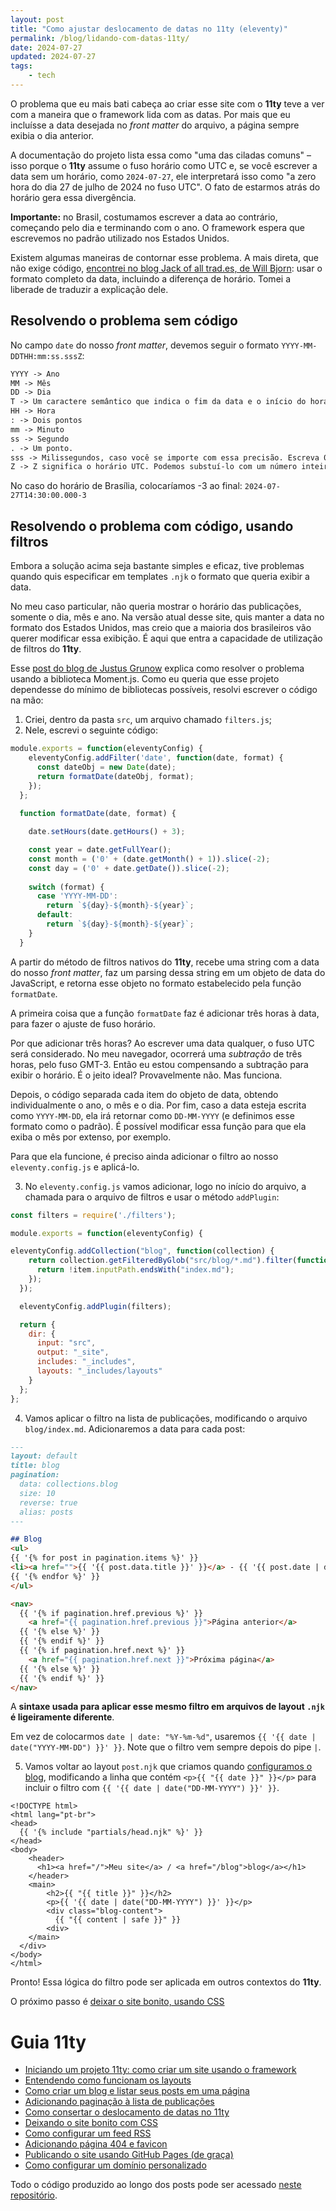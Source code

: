 ```yaml
---
layout: post
title: "Como ajustar deslocamento de datas no 11ty (eleventy)"
permalink: /blog/lidando-com-datas-11ty/
date: 2024-07-27
updated: 2024-07-27
tags: 
    - tech
---
```


O problema que eu mais bati cabeça ao criar esse site com o **11ty** teve a ver com a maneira que o framework lida com as datas. Por mais que eu incluísse a data desejada no *front matter* do arquivo, a página sempre exibia o dia anterior. 

A documentação do projeto lista essa como "uma das ciladas comuns" – isso porque o **11ty** assume o fuso horário como UTC e, se você escrever a data sem um horário, como `2024-07-27`, ele interpretará isso como "a zero hora do dia 27 de julho de 2024 no fuso UTC". O fato de estarmos atrás do horário gera essa divergência.

**Importante:** no Brasil, costumamos escrever a data ao contrário, começando pelo dia e terminando com o ano. O framework espera que escrevemos no padrão utilizado nos Estados Unidos.

Existem algumas maneiras de contornar esse problema. A mais direta, que não exige código, [encontrei no blog Jack of all trad.es, de Will Bjorn](https://jackofalltrad.es/posts/writing-dates-for-an-11ty-blog-post/): usar o formato completo da data, incluindo a diferença de horário. Tomei a liberade de traduzir a explicação dele.

## Resolvendo o problema sem código

No campo `date` do nosso *front matter*, devemos seguir o formato `YYYY-MM-DDTHH:mm:ss.sssZ`:

```txt
YYYY -> Ano
MM -> Mês
DD -> Dia
T -> Um caractere semântico que indica o fim da data e o início do horário.
HH -> Hora
: -> Dois pontos
mm -> Minuto
ss -> Segundo
. -> Um ponto.
sss -> Milissegundos, caso você se importe com essa precisão. Escreva 000 se não se importar.
Z -> Z significa o horário UTC. Podemos substuí-lo com um número inteiro positivo ou negativo.
```

No caso do horário de Brasília, colocaríamos -3 ao final: `2024-07-27T14:30:00.000-3`

## Resolvendo o problema com código, usando filtros

Embora a solução acima seja bastante simples e eficaz, tive problemas quando quis especificar em templates `.njk` o formato que queria exibir a data. 

No meu caso particular, não queria mostrar o horário das publicações, somente o dia, mês e ano. Na versão atual desse site, quis manter a data no formato dos Estados Unidos, mas creio que a maioria dos brasileiros vão querer modificar essa exibição. É aqui que entra a capacidade de utilização de filtros do **11ty**.

Esse [post do blog de Justus Grunow](https://www.justus.ws/tech/eleventy-utc-dates/) explica como resolver o problema usando a biblioteca Moment.js. Como eu queria que esse projeto dependesse do mínimo de bibliotecas possíveis, resolvi escrever o código na mão:

1. Criei, dentro da pasta `src`, um arquivo chamado `filters.js`;
2. Nele, escrevi o seguinte código:
```js
module.exports = function(eleventyConfig) {
    eleventyConfig.addFilter('date', function(date, format) {
      const dateObj = new Date(date);
      return formatDate(dateObj, format);
    });
  };
  
  function formatDate(date, format) {

    date.setHours(date.getHours() + 3);

    const year = date.getFullYear();
    const month = ('0' + (date.getMonth() + 1)).slice(-2);
    const day = ('0' + date.getDate()).slice(-2);
    
    switch (format) {
      case 'YYYY-MM-DD':
        return `${day}-${month}-${year}`;
      default:
        return `${day}-${month}-${year}`;
    }
  }
```
A partir do método de filtros nativos do **11ty**, recebe uma string com a data do nosso *front matter*, faz um parsing dessa string em um objeto de data do JavaScript, e retorna esse objeto no formato estabelecido pela função `formatDate`. 

A primeira coisa que a função `formatDate` faz é adicionar três horas à data, para fazer o ajuste de fuso horário. 

Por que adicionar três horas? Ao escrever uma data qualquer, o fuso UTC será considerado. No meu navegador, ocorrerá uma _subtração_ de três horas, pelo fuso GMT-3. Então eu estou compensando a subtração para exibir o horário. É o jeito ideal? Provavelmente não. Mas funciona.

Depois, o código separada cada item do objeto de data, obtendo individualmente o ano, o mês e o dia. Por fim, caso a data esteja escrita como `YYYY-MM-DD`, ela irá retornar como `DD-MM-YYYY` (e definimos esse formato como o padrão). É possível modificar essa função para que ela exiba o mês por extenso, por exemplo. 

Para que ela funcione, é preciso ainda adicionar o filtro ao nosso `eleventy.config.js` e aplicá-lo.

3. No `eleventy.config.js` vamos adicionar, logo no início do arquivo, a chamada para o arquivo de filtros e usar o método `addPlugin`:
```js
const filters = require('./filters');

module.exports = function(eleventyConfig) {

eleventyConfig.addCollection("blog", function(collection) {
    return collection.getFilteredByGlob("src/blog/*.md").filter(function(item) {
      return !item.inputPath.endsWith("index.md");
    });
  });

  eleventyConfig.addPlugin(filters);

  return {
    dir: {
      input: "src",
      output: "_site",
      includes: "_includes",
      layouts: "_includes/layouts"
    }
  };
};
```

4. Vamos aplicar o filtro na lista de publicações, modificando o arquivo `blog/index.md`. Adicionaremos a data para cada post:
```md
---
layout: default
title: blog
pagination:
  data: collections.blog
  size: 10
  reverse: true
  alias: posts
---

## Blog
<ul>
{{ '{% for post in pagination.items %}' }}
<li><a href="">{{ '{{ post.data.title }}' }}</a> - {{ '{{ post.date | date: "%d-%m-%Y" }}' }}</li>
{{ '{% endfor %}' }}
</ul>

<nav>
  {{ '{% if pagination.href.previous %}' }}
    <a href="{{ pagination.href.previous }}">Página anterior</a>
  {{ '{% else %}' }}
  {{ '{% endif %}' }}
  {{ '{% if pagination.href.next %}' }}
    <a href="{{ pagination.href.next }}">Próxima página</a>
  {{ '{% else %}' }}
  {{ '{% endif %}' }}
</nav>
```

A **sintaxe usada para aplicar esse mesmo filtro em arquivos de layout `.njk` é ligeiramente diferente**. 

Em vez de colocarmos `date | date: "%Y-%m-%d"`, usaremos `{{ '{{ date | date("YYYY-MM-DD") }}' }}`. Note que o filtro vem sempre depois do pipe `|`.

5. Vamos voltar ao layout `post.njk` que criamos quando [configuramos o blog](/blog/como-criar-blog-11ty/), modificando a linha que contém ``<p>{{ "{{ date }}" }}</p>`` para incluir o filtro com `{{ '{{ date | date("DD-MM-YYYY") }}' }}`.

```njk
<!DOCTYPE html>
<html lang="pt-br">
<head>
  {{ '{% include "partials/head.njk" %}' }}
</head>
<body>
    <header>
      <h1><a href="/">Meu site</a> / <a href="/blog">blog</a></h1>
    </header>
    <main>
        <h2>{{ "{{ title }}" }}</h2>
        <p>{{ '{{ date | date("DD-MM-YYYY") }}' }}</p>
        <div class="blog-content">
          {{ "{{ content | safe }}" }}
        <div>
    </main>
  </div>
</body>
</html>
```

Pronto! Essa lógica do filtro pode ser aplicada em outros contextos do **11ty**. 

O próximo passo é [deixar o site bonito, usando CSS](/blog/como-adicionar-css-11ty/)

# Guia 11ty
- [Iniciando um projeto 11ty: como criar um site usando o framework](/blog/criando-site-com-11ty/)
- [Entendendo como funcionam os layouts](/blog/como-usar-layouts-11ty/)
- [Como criar um blog e listar seus posts em uma página](/blog/como-criar-blog-11ty/)
- [Adicionando paginação à lista de publicações](/blog/como-adicionar-paginacao-11ty/)
- [Como consertar o deslocamento de datas no 11ty](/blog/lidando-com-datas-11ty/)
- [Deixando o site bonito com CSS](/blog/como-adicionar-css-11ty/)
- [Como configurar um feed RSS](/blog/configurar-feed-rss-11ty/)
- [Adicionando página 404 e favicon](/blog/adicionar-pagina-404-favicon-11ty/)
- [Publicando o site usando GitHub Pages (de graça)](/blog/publicar-site-11ty-github-pages/)
- [Como configurar um domínio personalizado](/blog/como-configurar-dominio-github-pages/)

Todo o código produzido ao longo dos posts pode ser acessado [neste repositório](https://github.com/alessandrofajr/11ty-starter-blog).
